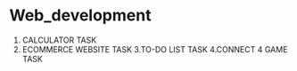 # Web_development
1. CALCULATOR TASK
2. ECOMMERCE WEBSITE TASK
3.TO-DO LIST TASK
4.CONNECT 4 GAME TASK
